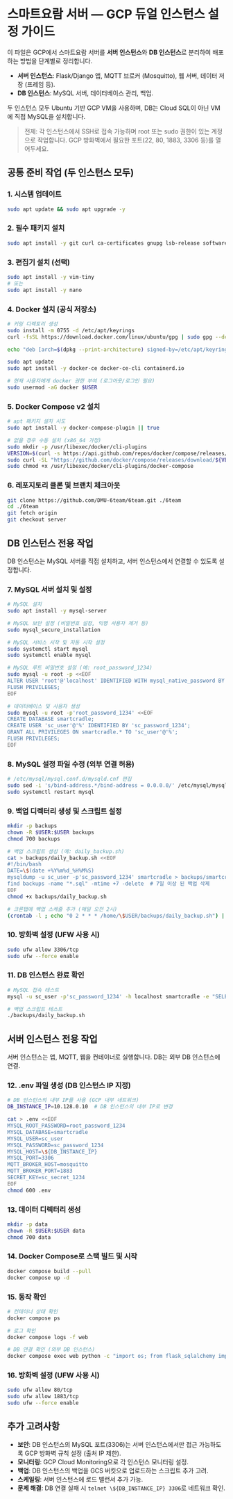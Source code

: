 # 스마트요람 서버 — GCP 듀얼 인스턴스 설정 가이드

이 파일은 GCP에서 스마트요람 서버를 **서버 인스턴스**와 **DB 인스턴스**로 분리하여 배포하는 방법을 단계별로 정리합니다.

- **서버 인스턴스**: Flask/Django 앱, MQTT 브로커 (Mosquitto), 웹 서버, 데이터 저장 (프레임 등).
- **DB 인스턴스**: MySQL 서버, 데이터베이스 관리, 백업.

두 인스턴스 모두 Ubuntu 기반 GCP VM을 사용하며, DB는 Cloud SQL이 아닌 VM에 직접 MySQL을 설치합니다.

> 전제: 각 인스턴스에서 SSH로 접속 가능하며 root 또는 sudo 권한이 있는 계정으로 작업합니다. GCP 방화벽에서 필요한 포트(22, 80, 1883, 3306 등)를 열어두세요.

## 공통 준비 작업 (두 인스턴스 모두)

### 1. 시스템 업데이트

```bash
sudo apt update && sudo apt upgrade -y
```

### 2. 필수 패키지 설치

```bash
sudo apt install -y git curl ca-certificates gnupg lsb-release software-properties-common
```

### 3. 편집기 설치 (선택)

```bash
sudo apt install -y vim-tiny
# 또는
sudo apt install -y nano
```

### 4. Docker 설치 (공식 저장소)

```bash
# 키링 디렉토리 생성
sudo install -m 0755 -d /etc/apt/keyrings
curl -fsSL https://download.docker.com/linux/ubuntu/gpg | sudo gpg --dearmor -o /etc/apt/keyrings/docker.gpg

echo "deb [arch=$(dpkg --print-architecture) signed-by=/etc/apt/keyrings/docker.gpg] https://download.docker.com/linux/ubuntu $(lsb_release -cs) stable" | sudo tee /etc/apt/sources.list.d/docker.list > /dev/null

sudo apt update
sudo apt install -y docker-ce docker-ce-cli containerd.io

# 현재 사용자에게 docker 권한 부여 (로그아웃/로그인 필요)
sudo usermod -aG docker $USER
```

### 5. Docker Compose v2 설치

```bash
# apt 패키지 설치 시도
sudo apt install -y docker-compose-plugin || true

# 없을 경우 수동 설치 (x86_64 가정)
sudo mkdir -p /usr/libexec/docker/cli-plugins
VERSION=$(curl -s https://api.github.com/repos/docker/compose/releases/latest | grep -Po '"tag_name": "\K.*?(?=")' || echo "v2.20.2")
sudo curl -SL "https://github.com/docker/compose/releases/download/${VERSION}/docker-compose-linux-x86_64" -o /usr/libexec/docker/cli-plugins/docker-compose
sudo chmod +x /usr/libexec/docker/cli-plugins/docker-compose
```

### 6. 레포지토리 클론 및 브랜치 체크아웃

```bash
git clone https://github.com/DMU-6team/6team.git ./6team
cd ./6team
git fetch origin
git checkout server
```

## DB 인스턴스 전용 작업

DB 인스턴스는 MySQL 서버를 직접 설치하고, 서버 인스턴스에서 연결할 수 있도록 설정합니다.

### 7. MySQL 서버 설치 및 설정

```bash
# MySQL 설치
sudo apt install -y mysql-server

# MySQL 보안 설정 (비밀번호 설정, 익명 사용자 제거 등)
sudo mysql_secure_installation

# MySQL 서비스 시작 및 자동 시작 설정
sudo systemctl start mysql
sudo systemctl enable mysql

# MySQL 루트 비밀번호 설정 (예: root_password_1234)
sudo mysql -u root -p <<EOF
ALTER USER 'root'@'localhost' IDENTIFIED WITH mysql_native_password BY 'root_password_1234';
FLUSH PRIVILEGES;
EOF

# 데이터베이스 및 사용자 생성
sudo mysql -u root -p'root_password_1234' <<EOF
CREATE DATABASE smartcradle;
CREATE USER 'sc_user'@'%' IDENTIFIED BY 'sc_password_1234';
GRANT ALL PRIVILEGES ON smartcradle.* TO 'sc_user'@'%';
FLUSH PRIVILEGES;
EOF
```

### 8. MySQL 설정 파일 수정 (외부 연결 허용)

```bash
# /etc/mysql/mysql.conf.d/mysqld.cnf 편집
sudo sed -i 's/bind-address.*/bind-address = 0.0.0.0/' /etc/mysql/mysql.conf.d/mysqld.cnf
sudo systemctl restart mysql
```

### 9. 백업 디렉터리 생성 및 스크립트 설정

```bash
mkdir -p backups
chown -R $USER:$USER backups
chmod 700 backups

# 백업 스크립트 생성 (예: daily_backup.sh)
cat > backups/daily_backup.sh <<EOF
#!/bin/bash
DATE=\$(date +%Y%m%d_%H%M%S)
mysqldump -u sc_user -p'sc_password_1234' smartcradle > backups/smartcradle_\${DATE}.sql
find backups -name "*.sql" -mtime +7 -delete  # 7일 이상 된 백업 삭제
EOF
chmod +x backups/daily_backup.sh

# 크론탭에 백업 스케줄 추가 (매일 오전 2시)
(crontab -l ; echo "0 2 * * * /home/\$USER/backups/daily_backup.sh") | crontab -
```

### 10. 방화벽 설정 (UFW 사용 시)

```bash
sudo ufw allow 3306/tcp
sudo ufw --force enable
```

### 11. DB 인스턴스 완료 확인

```bash
# MySQL 접속 테스트
mysql -u sc_user -p'sc_password_1234' -h localhost smartcradle -e "SELECT 1;"

# 백업 스크립트 테스트
./backups/daily_backup.sh
```

## 서버 인스턴스 전용 작업

서버 인스턴스는 앱, MQTT, 웹을 컨테이너로 실행합니다. DB는 외부 DB 인스턴스에 연결.

### 12. .env 파일 생성 (DB 인스턴스 IP 지정)

```bash
# DB 인스턴스의 내부 IP를 사용 (GCP 내부 네트워크)
DB_INSTANCE_IP=10.128.0.10  # DB 인스턴스의 내부 IP로 변경

cat > .env <<EOF
MYSQL_ROOT_PASSWORD=root_password_1234
MYSQL_DATABASE=smartcradle
MYSQL_USER=sc_user
MYSQL_PASSWORD=sc_password_1234
MYSQL_HOST=\${DB_INSTANCE_IP}
MYSQL_PORT=3306
MQTT_BROKER_HOST=mosquitto
MQTT_BROKER_PORT=1883
SECRET_KEY=sc_secret_1234
EOF
chmod 600 .env
```

### 13. 데이터 디렉터리 생성

```bash
mkdir -p data
chown -R $USER:$USER data
chmod 700 data
```

### 14. Docker Compose로 스택 빌드 및 시작

```bash
docker compose build --pull
docker compose up -d
```

### 15. 동작 확인

```bash
# 컨테이너 상태 확인
docker compose ps

# 로그 확인
docker compose logs -f web

# DB 연결 확인 (외부 DB 인스턴스)
docker compose exec web python -c "import os; from flask_sqlalchemy import SQLAlchemy; db = SQLAlchemy(); db_uri = f\"mysql+pymysql://{os.getenv('MYSQL_USER')}:{os.getenv('MYSQL_PASSWORD')}@{os.getenv('MYSQL_HOST')}/{os.getenv('MYSQL_DATABASE')}\"; print('DB 연결 테스트:', db_uri)"
```

### 16. 방화벽 설정 (UFW 사용 시)

```bash
sudo ufw allow 80/tcp
sudo ufw allow 1883/tcp
sudo ufw --force enable
```

## 추가 고려사항

- **보안**: DB 인스턴스의 MySQL 포트(3306)는 서버 인스턴스에서만 접근 가능하도록 GCP 방화벽 규칙 설정 (출처 IP 제한).
- **모니터링**: GCP Cloud Monitoring으로 각 인스턴스 모니터링 설정.
- **백업**: DB 인스턴스의 백업을 GCS 버킷으로 업로드하는 스크립트 추가 고려.
- **스케일링**: 서버 인스턴스에 로드 밸런서 추가 가능.
- **문제 해결**: DB 연결 실패 시 `telnet \${DB_INSTANCE_IP} 3306`로 네트워크 확인.